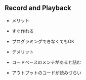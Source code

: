 ## Record and Playback

* メリット
 * すぐ作れる
 * プログラミングできなくてもOK

* デメリット
 * コードベースのメンテがあると詰む
 * アウトプットのコードが読みづらい
